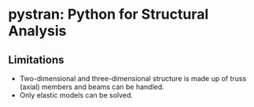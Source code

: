 # pystran: Python for Structural Analysis

## Limitations

- Two-dimensional and three-dimensional structure is made up of truss (axial)
  members and beams can be handled.
- Only elastic models can be solved.
